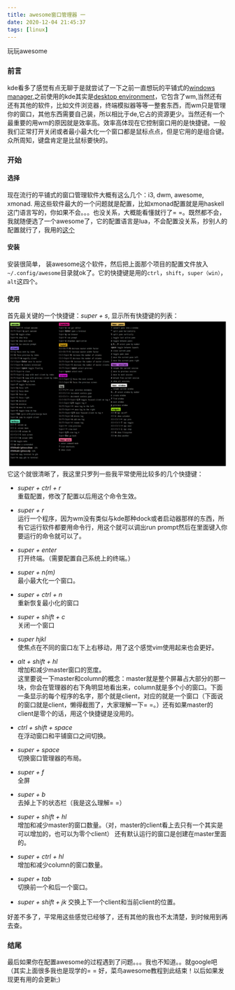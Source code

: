 ```yaml
---
title: awesome窗口管理器 一
date: 2020-12-04 21:45:37
tags: [linux]
---
```


玩玩awesome
<!--more-->

### 前言
kde看多了感觉有点无聊于是就尝试了一下之前一直想玩的平铺式的[windows manager](https://en.wikipedia.org/wiki/Window_manager),之前使用的kde其实是[desktop environment](https://en.wikipedia.org/wiki/Desktop_environment)，它包含了wm,当然还有还有其他的软件，比如文件浏览器，终端模拟器等等一整套东西，而wm只是管理你的窗口，其他东西需要自己装，所以相比于de,它占的资源更少。当然还有一个最重要的用wm的原因就是效率高。效率高体现在它控制窗口用的是快捷键。一般我们正常打开关闭或者最小最大化一个窗口都是鼠标点点，但是它用的是组合键。众所周知，键盘肯定是比鼠标要快的。

### 开始
#### 选择
现在流行的平铺式的窗口管理软件大概有这么几个：i3, dwm, awesome, xmonad. 用这些软件最大的一个问题就是配置，比如xmonad配置就是用haskell这门语言写的，你如果不会。。。也没关系，大概能看懂就行了= =。既然都不会，我就随便选了一个awesome了，它的配置语言是lua，不会配置没关系，抄别人的配置就行了，我用的[这个](https://github.com/lcpz/awesome-copycats)

#### 安装
安装很简单， 装awesome这个软件，然后把上面那个项目的配置文件放入`~/.config/awesome`目录就ok了。它的快捷键是用的`ctrl`，`shift`，`super（win）`，`alt`这四个。


#### 使用

首先最关键的一个快捷键：*super + s*, 显示所有快捷键的列表：
![快捷键列表](./awesome窗口管理器-一/shortcuts.png)
它这个就很清晰了，我这里只罗列一些我平常使用比较多的几个快捷键：
- *super + ctrl + r*  
重载配置，修改了配置以后用这个命令生效。

- *super + r*   
运行一个程序，因为wm没有类似与kde那种dock或者启动器那样的东西，所有它运行软件都要用命令行，用这个就可以调出run prompt然后在里面键入你要运行的命令就可以了。

- *super + enter*  
打开终端。（需要配置自己系统上的终端。）

- *super + n(m)*  
最小最大化一个窗口。

- *super + ctrl + n*  
重新恢复最小化的窗口

- *super + shift + c*  
关闭一个窗口

- *super hjkl*   
使焦点在不同的窗口左下上右移动，用了这个感觉vim使用起来也会更好。

- *alt + shift + hl*  
增加和减少master窗口的宽度。  
这里要说一下master和column的概念：master就是整个屏幕占大部分的那一块，你会在管理器的右下角明显地看出来，column就是多个小的窗口。下面一条显示的每个程序的名字，那个就是client，对应的就是一个窗口（下面说的窗口就是client，懒得截图了，大家理解一下= =。）还有如果master的client是零个的话，用这个快捷键是没用的。

- *ctrl + shift + space*  
在浮动窗口和平铺窗口之间切换。

- *super + space*  
切换窗口管理器的布局。

- *super + f*  
全屏

- *super + b*  
去掉上下的状态栏（我是这么理解= =）

- *super + shift + hl*  
增加和减少master的窗口数量。（对，master的client看上去只有一个其实是可以增加的，也可以为零个client）
还有默认运行的窗口是创建在master里面的。

- *super + ctrl + hl*  
增加和减少column的窗口数量。

- *super + tab*  
切换前一个和后一个窗口。

- *super + shift + jk*
交换上下一个client和当前client的位置。

好差不多了，平常用这些感觉已经够了，还有其他的我也不太清楚，到时候用到再去查。


### 结尾
最后如果你在配置awesome的过程遇到了问题。。。我也不知道。。就google吧（其实上面很多我也是现学的= =
好，菜鸟awesome教程到此结束！以后如果发现更有用的会更新;)



